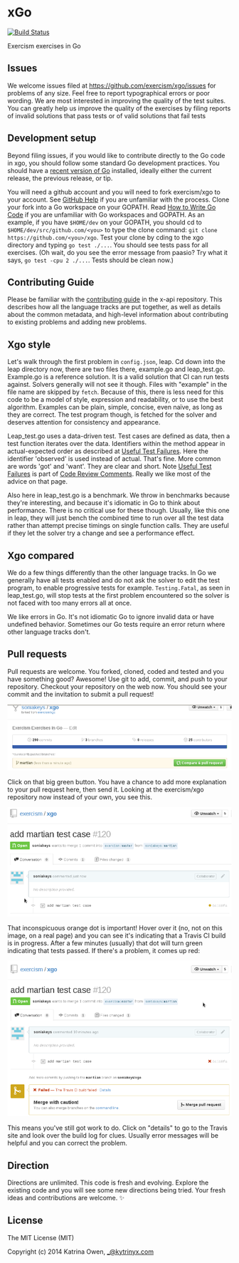 # xGo

[![Build Status](https://travis-ci.org/exercism/xgo.png?branch=master)](https://travis-ci.org/exercism/xgo)

Exercism exercises in Go

## Issues

We welcome issues filed at https://github.com/exercism/xgo/issues for problems of any size.  Feel free to report
typographical errors or poor wording.  We are most interested in improving the quality of the test suites.
You can greatly help us improve the quality of the exercises by filing reports of invalid solutions that
pass tests or of valid solutions that fail tests 

## Development setup

Beyond filing issues, if you would like to contribute directly to the Go code in xgo, you should follow some
standard Go development practices.  You should have a [recent version of Go](http://golang.org/doc/install)
installed, ideally either the current release, the previous release, or tip.

You will need a github account and you will need to fork exercism/xgo to your account.
See [GitHub Help](https://help.github.com/articles/fork-a-repo/) if you are unfamiliar with the process.
Clone your fork into a Go workspace on your GOPATH.  Read [How to Write Go Code](http://golang.org/doc/code.html)
if you are unfamiliar with Go workspaces and GOPATH.  As an example, if you have `$HOME/dev` on your GOPATH,
you should cd to `$HOME/dev/src/github.com/<you>` to type the clone command:
`git clone https://github.com/<you>/xgo`.  Test your clone by cding to the xgo directory and typing
`go test ./...`. You should see tests pass for all exercises. (Oh wait, do you see the error message from paasio?
Try what it says, `go test -cpu 2 ./...`.  Tests should be clean now.)

## Contributing Guide

Please be familiar with the [contributing guide](https://github.com/exercism/x-api/blob/master/CONTRIBUTING.md#the-exercise-data)
in the x-api repository.  This describes how all the language tracks are put together, as well as details about
the common metadata, and high-level information about contributing to existing problems and adding new problems.

## Xgo style

Let's walk through the first problem in `config.json`, leap.  Cd down into the leap directory now, there are two
files there, example.go and leap_test.go.  Example.go is a reference solution.  It is a valid solution that CI can
run tests against.  Solvers generally will not see it though.  Files with "example" in the file name are skipped
by `fetch`.  Because of this, there is less need for this code to be a model of style, expression and
readability, or to use the best algorithm.  Examples can be plain, simple, concise, even naïve, as long as they
are correct.  The test program though, is fetched for the solver and deserves attention for consistency and
appearance.

Leap_test.go uses a data-driven test.  Test cases are defined as data, then a test function iterates over
the data.  Identifiers within the method appear in actual-expected order as described at
[Useful Test Failures](https://github.com/golang/go/wiki/CodeReviewComments#useful-test-failures).
Here the identifier 'observed' is used instead of actual.  That's fine.  More common are words 'got' and 'want'.
They are clear and short.  Note
[Useful Test Failures](https://github.com/golang/go/wiki/CodeReviewComments#useful-test-failures) is part of
[Code Review Comments](https://github.com/golang/go/wiki/CodeReviewComments).  Really we like most of the
advice on that page.

Also here in leap_test.go is a benchmark.  We throw in benchmarks because they're interesting, and because it's
idiomatic in Go to think about performance.  There is no critical use for these though.  Usually, like this one in
leap, they will just bench the combined time to run over all the test data rather than attempt precise timings
on single function calls.  They are useful if they let the solver try a change and see a performance effect.

## Xgo compared

We do a few things differently than the other language tracks.  In Go we generally have all tests enabled and do
not ask the solver to edit the test program, to enable progressive tests for example.  `Testing.Fatal`, as seen
in leap_test.go, will stop tests at the first problem encountered so the solver is not faced with too many errors
all at once.

We like errors in Go.  It's not idiomatic Go to ignore invalid data or have undefined behavior.  Sometimes our
Go tests require an error return where other language tracks don't.

## Pull requests

Pull requests are welcome.  You forked, cloned, coded and tested and you have something good?  Awesome!  Use git
to add, commit, and push to your repository.  Checkout your repository on the web now.  You should see your commit
and the invitation to submit a pull request!

<img src="img/mars1.png">

Click on that big green button.  You have a chance to add more explanation to your pull request here, then send
it.  Looking at the exercism/xgo repository now instead of your own, you see this.

<img src="img/mars2.png">

That inconspicuous orange dot is important!  Hover over it (no, not on this image, on a real page) and you can see
it's indicating that a Travis CI build is in progress.  After a few minutes (usually) that dot will turn green
indicating that tests passed.  If there's a problem, it comes up red:

<img src="img/mars3.png">

This means you've still got work to do.  Click on "details" to go to the Travis site and look over the build log
for clues.  Usually error messages will be helpful and you can correct the problem.

## Direction

Directions are unlimited.  This code is fresh and evolving.  Explore the existing code and you will see some new
directions being tried.  Your fresh ideas and contributions are welcome.  :sparkles:

## License

The MIT License (MIT)

Copyright (c) 2014 Katrina Owen, _@kytrinyx.com

